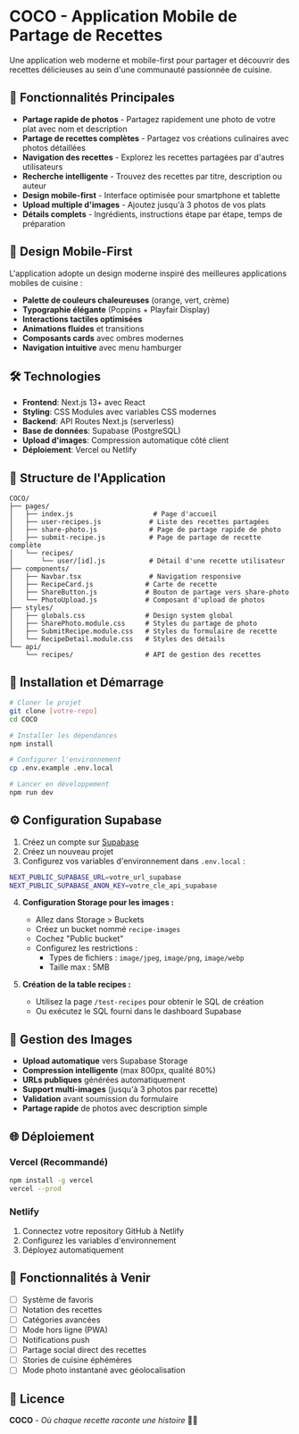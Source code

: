 # COCO - Application Mobile de Partage de Recettes

Une application web moderne et mobile-first pour partager et découvrir des recettes délicieuses au sein d'une communauté passionnée de cuisine.

## 🍴 Fonctionnalités Principales

- **Partage rapide de photos** - Partagez rapidement une photo de votre plat avec nom et description
- **Partage de recettes complètes** - Partagez vos créations culinaires avec photos détaillées
- **Navigation des recettes** - Explorez les recettes partagées par d'autres utilisateurs
- **Recherche intelligente** - Trouvez des recettes par titre, description ou auteur
- **Design mobile-first** - Interface optimisée pour smartphone et tablette
- **Upload multiple d'images** - Ajoutez jusqu'à 3 photos de vos plats
- **Détails complets** - Ingrédients, instructions étape par étape, temps de préparation

## 🎨 Design Mobile-First

L'application adopte un design moderne inspiré des meilleures applications mobiles de cuisine :
- **Palette de couleurs chaleureuses** (orange, vert, crème)
- **Typographie élégante** (Poppins + Playfair Display)
- **Interactions tactiles optimisées**
- **Animations fluides** et transitions
- **Composants cards** avec ombres modernes
- **Navigation intuitive** avec menu hamburger

## 🛠 Technologies

- **Frontend**: Next.js 13+ avec React
- **Styling**: CSS Modules avec variables CSS modernes
- **Backend**: API Routes Next.js (serverless)
- **Base de données**: Supabase (PostgreSQL)
- **Upload d'images**: Compression automatique côté client
- **Déploiement**: Vercel ou Netlify

## 📱 Structure de l'Application

```
COCO/
├── pages/
│   ├── index.js                    # Page d'accueil
│   ├── user-recipes.js            # Liste des recettes partagées
│   ├── share-photo.js             # Page de partage rapide de photo
│   ├── submit-recipe.js           # Page de partage de recette complète
│   └── recipes/
│       └── user/[id].js           # Détail d'une recette utilisateur
├── components/
│   ├── Navbar.tsx                 # Navigation responsive
│   ├── RecipeCard.js             # Carte de recette
│   ├── ShareButton.js            # Bouton de partage vers share-photo
│   └── PhotoUpload.js            # Composant d'upload de photos
├── styles/
│   ├── globals.css               # Design system global
│   ├── SharePhoto.module.css     # Styles du partage de photo
│   ├── SubmitRecipe.module.css   # Styles du formulaire de recette
│   └── RecipeDetail.module.css   # Styles des détails
└── api/
    └── recipes/                  # API de gestion des recettes
```

## 🚀 Installation et Démarrage

```bash
# Cloner le projet
git clone [votre-repo]
cd COCO

# Installer les dépendances
npm install

# Configurer l'environnement
cp .env.example .env.local

# Lancer en développement
npm run dev
```

## ⚙️ Configuration Supabase

1. Créez un compte sur [Supabase](https://supabase.io)
2. Créez un nouveau projet
3. Configurez vos variables d'environnement dans `.env.local` :

```bash
NEXT_PUBLIC_SUPABASE_URL=votre_url_supabase
NEXT_PUBLIC_SUPABASE_ANON_KEY=votre_cle_api_supabase
```

4. **Configuration Storage pour les images :**
   - Allez dans Storage > Buckets
   - Créez un bucket nommé `recipe-images`
   - Cochez "Public bucket"
   - Configurez les restrictions :
     - Types de fichiers : `image/jpeg`, `image/png`, `image/webp`
     - Taille max : 5MB

5. **Création de la table recipes :**
   - Utilisez la page `/test-recipes` pour obtenir le SQL de création
   - Ou exécutez le SQL fourni dans le dashboard Supabase

## 📸 Gestion des Images

- **Upload automatique** vers Supabase Storage
- **Compression intelligente** (max 800px, qualité 80%)
- **URLs publiques** générées automatiquement
- **Support multi-images** (jusqu'à 3 photos par recette)
- **Validation** avant soumission du formulaire
- **Partage rapide** de photos avec description simple

## 🌐 Déploiement

### Vercel (Recommandé)
```bash
npm install -g vercel
vercel --prod
```

### Netlify
1. Connectez votre repository GitHub à Netlify
2. Configurez les variables d'environnement
3. Déployez automatiquement

## 🎯 Fonctionnalités à Venir

- [ ] Système de favoris
- [ ] Notation des recettes
- [ ] Catégories avancées
- [ ] Mode hors ligne (PWA)
- [ ] Notifications push
- [ ] Partage social direct des recettes
- [ ] Stories de cuisine éphémères
- [ ] Mode photo instantané avec géolocalisation

## 📄 Licence

**COCO** - *Où chaque recette raconte une histoire* 🍴✨